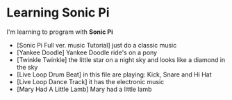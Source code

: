 # Learning Sonic Pi

I'm learning to program with **Sonic Pi**

* [Sonic Pi Full ver. music Tutorial] just do a classic music
* [Yankee Doodle] Yankee Doodle ride's on a pony
* [Twinkle Twinkle] the little star on a night sky and looks like a diamond in the sky
* [Live Loop Drum Beat] in this file are playing: Kick, Snare and Hi Hat
* [Live Loop Dance Track] it has the electronic music
* [Mary Had A Little Lamb] Mary had a little lamb
